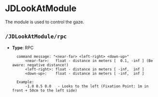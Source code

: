 # JDLookAtModule

The module is used to control the gaze.

## ``/JDLookAtModule/rpc``

* **Type**: RPC

	    command message: "<near-far> <left-right> <down-up>"
	        <near-far>:   float - distance in meters [  0.1, -inf ] (Be aware: negative distance!)
	        <left-right>: float - distance in meters [ -inf,  inf ]
	        <down-up>:    float - distance in meters [ -inf,  inf ]
	
	    Example:
	        -1.0 0.5 0.0   - Looks to the left (Fixation Point: 1m in front + 50cm to the left side)